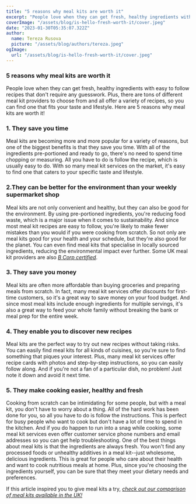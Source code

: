 ```yaml
---
title: "5 reasons why meal kits are worth it"
excerpt: "People love when they can get fresh, healthy ingredients with easy to follow recipes that don't require any guesswork. Plus, there are tons of different meal kit providers to choose from and all offer a variety of recipes, so you can find one that fits your taste and lifestyle. Here are 5 reasons why meal kits are worth it!"
coverImage: "/assets/blog/is-hello-fresh-worth-it/cover.jpeg"
date: "2023-01-30T05:35:07.322Z"
author:
  name: Tereza Rusova
  picture: "/assets/blog/authors/tereza.jpeg"
ogImage:
  url: "/assets/blog/is-hello-fresh-worth-it/cover.jpeg"
---
```


### **5 reasons why meal kits are worth it**

People love when they can get fresh, healthy ingredients with easy to follow recipes that don't require any guesswork. Plus, there are tons of different meal kit providers to choose from and all offer a variety of recipes, so you can find one that fits your taste and lifestyle. Here are 5 reasons why meal kits are worth it!

### **1. They save you time**

Meal kits are becoming more and more popular for a variety of reasons, but one of the biggest benefits is that they save you time. With all of the ingredients pre-portioned and ready to go, there's no need to spend time chopping or measuring. All you have to do is follow the recipe, which is usually easy to do. With so many meal kit services on the market, it's easy to find one that caters to your specific taste and lifestyle.

### **2.They can be better for the environment than your weekly supermarket shop**

Meal kits are not only convenient and healthy, but they can also be good for the environment. By using pre-portioned ingredients, you're reducing food waste, which is a major issue when it comes to sustainability. And since most meal kit recipes are easy to follow, you're likely to make fewer mistakes than you would if you were cooking from scratch. So not only are meal kits good for your health and your schedule, but they're also good for the planet. You can even find meal kits that specialise in locally sourced ingredients, reducing the environmental impact ever further. Some UK meal kit providers are also [_B Corp certified_](https://www.bcorporation.net/en-us/certification).

### **3. They save you money**

Meal kits are often more affordable than buying groceries and preparing meals from scratch. In fact, many meal kit services offer discounts for first-time customers, so it's a great way to save money on your food budget. And since most meal kits include enough ingredients for multiple servings, it's also a great way to feed your whole family without breaking the bank or meal prep for the entire week.

### **4. They enable you to discover new recipes**

Meal kits are the perfect way to try out new recipes without taking risks. You can easily find meal kits for all kinds of cuisines, so you're sure to find something that piques your interest. Plus, many meal kit services offer recipe cards with photos and step-by-step instructions, so you can easily follow along. And if you're not a fan of a particular dish, no problem! Just note it down and avoid it next time.

### **5. They make cooking easier, healthy and fresh**

Cooking from scratch can be intimidating for some people, but with a meal kit, you don't have to worry about a thing. All of the hard work has been done for you, so all you have to do is follow the instructions. This is perfect for busy people who want to cook but don't have a lot of time to spend in the kitchen. And if you do happen to run into a snag while cooking, some meal kit services even offer customer service phone numbers and email addresses so you can get help troubleshooting. One of the best things about meal kits is that the ingredients are always fresh. You won't find any processed foods or unhealthy additives in a meal kit--just wholesome, delicious ingredients. This is great for people who care about their health and want to cook nutritious meals at home. Plus, since you're choosing the ingredients yourself, you can be sure that they meet your dietary needs and preferences.

If this article inspired you to give meal kits a try, [_check out our comparison of meal kits available in the UK!_](https://www.whichmealservice.com/)
